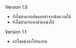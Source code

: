 Version 1.0
 - ยังไม่สามารถคัดแยกคำจากข้อความได้
 - ยังไม่สามารถหาตำแหน่งได้
 
 
Version 1.1
 - แก้ไขหน้าตาโปรแกรม
   
